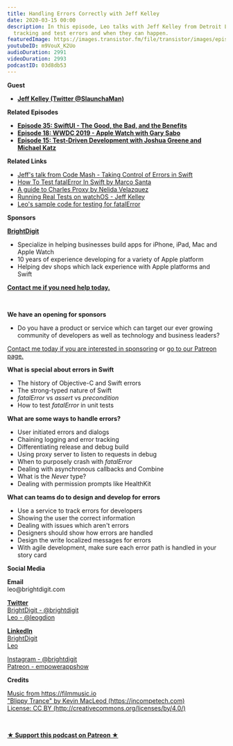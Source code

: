```yaml
---
title: Handling Errors Correctly with Jeff Kelley
date: 2020-03-15 00:00
description: In this episode, Leo talks with Jeff Kelley from Detroit Labs about handing,
  tracking and test errors and when they can happen.
featuredImage: https://images.transistor.fm/file/transistor/images/episode/199013/full_1582327124-artwork.jpg
youtubeID: m9VouX_K2Uo
audioDuration: 2991
videoDuration: 2993
podcastID: 03d8db53
---
```

<p><b>Guest</b></p><ul><li><a href="https://twitter.com/SlaunchaMan"><strong>Jeff Kelley (Twitter @SlaunchaMan)</strong></a></li></ul><p><b>Related Episodes</b></p><ul>
<li><a href="https://share.transistor.fm/s/87165d83"><strong>Episode 35: SwiftUI - The Good, the Bad, and the Benefits</strong></a></li>
<li><a href="https://share.transistor.fm/s/3d4c7634"><strong>Episode 18: WWDC 2019 - Apple Watch with Gary Sabo</strong></a></li>
<li><a href="https://share.transistor.fm/s/eddb8632"><strong>Episode 15: Test-Driven Development with Joshua Greene and Michael Katz</strong></a></li>
</ul><p><b>Related Links</b></p><ul>
<li><a href="https://www.pluralsight.com/courses/codemash-session-62">Jeff's talk from Code Mash - Taking Control of Errors in Swift</a></li>
<li><a href="https://marcosantadev.com/test-swift-fatalerror/">How To Test fatalError In Swift by Marco Santa</a></li>
<li><a href="https://info.detroitlabs.com/detroit-labs-guide-to-charles-proxy%20">A guide to Charles Proxy by Nelida Velazquez</a></li>
<li><a href="https://blog.slaunchaman.com/2016/12/12/running-real-tests-on-watchos/">Running Real Tests on watchOS - Jeff Kelley</a></li>
<li><a href="https://github.com/brightdigit/Base32Crockford/blob/master/Sources/Base32Crockford/Base32CrockfordGenerator.swift">Leo's sample code for testing for fatalError</a></li>
</ul><p><b>Sponsors</b></p><p><a href="https://brightdigit.com/"><strong>BrightDigit</strong></a></p><ul>
<li>Specialize in helping businesses build apps for iPhone, iPad, Mac and Apple Watch</li>
<li>10 years of experience developing for a variety of Apple platform</li>
<li>Helping dev shops which lack experience with Apple platforms and Swift</li>
</ul><p><a href="https://brightdigit.com/contact/"><strong>Contact me if you need help today.</strong></a></p><p><br></p><p><strong>We have an opening for sponsors</strong></p><ul><li>Do you have a product or service which can target our ever growing community of developers as well as technology and business leaders? </li></ul><p><a href="https://brightdigit.com/contact/">Contact me today if you are interested in sponsoring</a> or <a href="https://www.patreon.com/empowerappsshow">go to our Patreon page.</a></p><p><b>What is special about errors in Swift </b></p><ul>
<li>The history of Objective-C and Swift errors</li>
<li>The strong-typed nature of Swift</li>
<li>
<em>fatalError</em> vs <em>assert</em> vs <em>precondition</em>
</li>
<li>How to test <em>fatalError</em> in unit tests</li>
</ul><p><b>What are some ways to handle errors?</b></p><ul>
<li>User initiated errors and dialogs</li>
<li>Chaining logging and error tracking</li>
<li>Differentiating release and debug build</li>
<li>Using proxy server to listen to requests in debug</li>
<li>When to purposely crash with <em>fatalError</em>
</li>
<li>Dealing with asynchronous callbacks and Combine</li>
<li>What is the <em>Never</em> type?</li>
<li>Dealing with permission prompts like HealthKit</li>
</ul><p><b>What can teams do to design and develop for errors</b></p><ul>
<li>Use a service to track errors for developers</li>
<li>Showing the user the correct information</li>
<li>Dealing with issues which aren't errors</li>
<li>Designers should show how errors are handled</li>
<li>Design the write localized messages for errors</li>
<li>With agile development, make sure each error path is handled in your story card</li>
</ul><p><b>Social Media</b></p><p><strong>Email</strong><br>leo@brightdigit.com</p><p><a href="https://twitter.com/brightdigit"><strong>Twitter </strong><br>BrightDigit - @brightdigit</a><br><a href="https://twitter.com/leogdion">Leo - @leogdion</a></p><p><a href="https://www.linkedin.com/company/bright-digit"><strong>LinkedIn</strong><br>BrightDigit</a><br><a href="https://www.linkedin.com/in/leogdion/">Leo</a></p><p><a href="https://www.instagram.com/brightdigit/">Instagram - @brightdigit</a><br><a href="https://www.patreon.com/empowerappsshow">Patreon - empowerappshow</a></p><p><b>Credits</b></p><p><a href="https://filmmusic.io">Music from https://filmmusic.io</a><br><a href="https://incompetech.com">"Blippy Trance" by Kevin MacLeod (https://incompetech.com)</a><br><a href="http://creativecommons.org/licenses/by/4.0/">License: CC BY (http://creativecommons.org/licenses/by/4.0/)</a></p><p><br></p><p><strong><a href="https://www.patreon.com/empowerappsshow" rel="payment" title="★ Support this podcast on Patreon ★">★ Support this podcast on Patreon ★</a></strong></p>
      
